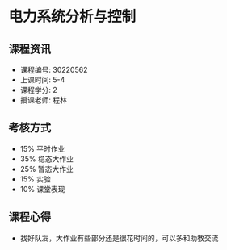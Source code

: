 # 电力系统分析与控制


## 课程资讯
- 课程编号: 30220562
- 上课时间: 5-4
- 课程学分: 2
- 授课老师: 程林
  
## 考核方式
- 15% 平时作业
- 35% 稳态大作业
- 25% 暂态大作业
- 15% 实验
- 10% 课堂表现

## 课程心得
- 找好队友，大作业有些部分还是很花时间的，可以多和助教交流
